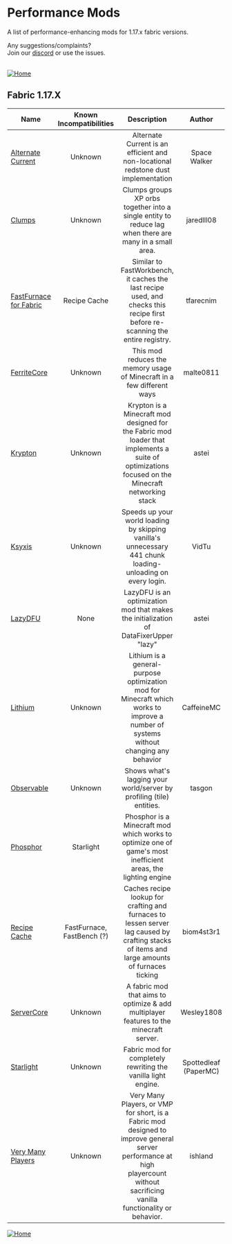 # Performance Mods
A list of performance-enhancing mods for 1.17.x fabric versions.

Any suggestions/complaints?<br>
Join our [discord](https://discord.gg/8nzHYhVUQS) or use the issues.<br><br>

[![Home](https://i.imgur.com/zGuelkW.png)](/README.md)


## Fabric 1.17.X

| Name | Known Incompatibilities | Description | Author |
| --- | :---: | :---: | :---: |
| [Alternate Current](https://aternos.org/addons/a/cursefabric/alternate-current) | Unknown | Alternate Current is an efficient and non-locational redstone dust implementation | Space Walker |
| [Clumps](https://aternos.org/addons/a/cursefabric/clumps) | Unknown | Clumps groups XP orbs together into a single entity to reduce lag when there are many in a small area. | jaredlll08 |
| [FastFurnace for Fabric](https://aternos.org/addons/a/cursefabric/fast-furnace-for-fabric) | Recipe Cache | Similar to FastWorkbench, it caches the last recipe used, and checks this recipe first before re-scanning the entire registry. | tfarecnim |
| [FerriteCore](https://aternos.org/addons/a/cursefabric/ferritecore-fabric) | Unknown | This mod reduces the memory usage of Minecraft in a few different ways | malte0811 |
| [Krypton](https://aternos.org/addons/a/cursefabric/krypton) | Unknown | Krypton is a Minecraft mod designed for the Fabric mod loader that implements a suite of optimizations focused on the Minecraft networking stack | astei |
| [Ksyxis](https://aternos.org/addons/a/modrinthfabric/2ecVyZ49) | Unknown | Speeds up your world loading by skipping vanilla's unnecessary 441 chunk loading-unloading on every login. | VidTu |
| [LazyDFU](https://aternos.org/addons/a/cursefabric/lazydfu) | None | LazyDFU is an optimization mod that makes the initialization of DataFixerUpper "lazy" | astei |
| [Lithium](https://aternos.org/addons/a/cursefabric/lithium) | Unknown | Lithium is a general-purpose optimization mod for Minecraft which works to improve a number of systems without changing any behavior | CaffeineMC |
| [Observable](https://aternos.org/addons/a/cursefabric/observable) | Unknown | Shows what's lagging your world/server by profiling (tile) entities. | tasgon |
| [Phosphor](https://aternos.org/addons/a/cursefabric/phosphor) | Starlight | Phosphor is a Minecraft mod which works to optimize one of game's most inefficient areas, the lighting engine |
| [Recipe Cache](https://aternos.org/addons/a/cursefabric/recipe-cache) | FastFurnace, FastBench (?) | Caches recipe lookup for crafting and furnaces to lessen server lag caused by crafting stacks of items and large amounts of furnaces ticking | biom4st3r1 |
| [ServerCore](https://aternos.org/addons/a/cursefabric/servercore) | Unknown | A fabric mod that aims to optimize & add multiplayer features to the minecraft server. | Wesley1808 |
| [Starlight](https://aternos.org/addons/a/cursefabric/starlight) | Unknown | Fabric mod for completely rewriting the vanilla light engine. | Spottedleaf (PaperMC)|
| [Very Many Players](https://aternos.org/addons/a/cursefabric/vmp-fabric) | Unknown | Very Many Players, or VMP for short, is a Fabric mod designed to improve general server performance at high playercount without sacrificing vanilla functionality or behavior. | ishland |

[![Home](https://i.imgur.com/zGuelkW.png)](/README.md)
